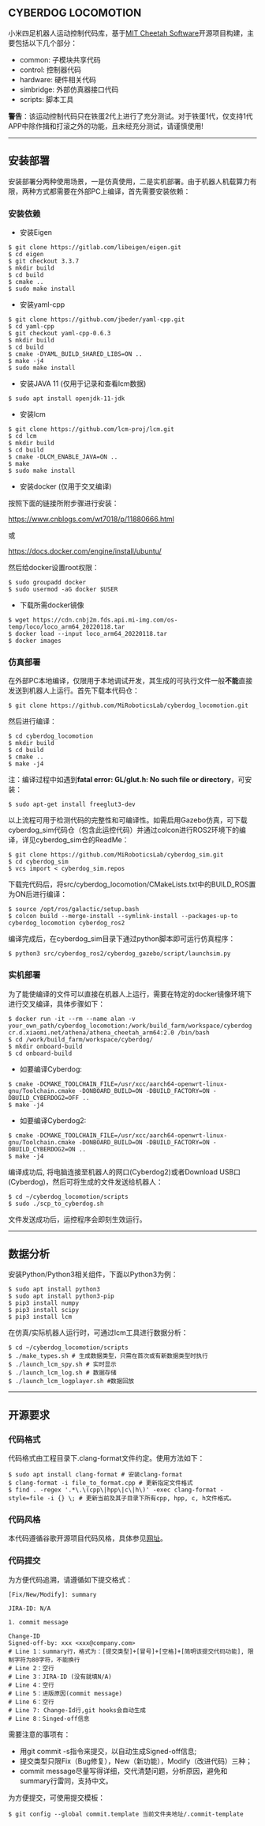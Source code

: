 CYBERDOG LOCOMOTION
---

小米四足机器人运动控制代码库，基于[MIT Cheetah Software](https://github.com/mit-biomimetics/Cheetah-Software)开源项目构建，主要包括以下几个部分：
- common: 子模块共享代码
- control: 控制器代码
- hardware: 硬件相关代码
- simbridge: 外部仿真器接口代码
- scripts: 脚本工具

**警告**：该运动控制代码只在铁蛋2代上进行了充分测试。对于铁蛋1代，仅支持1代APP中除作揖和打滚之外的功能，且未经充分测试，请谨慎使用!

---
## 安装部署
安装部署分两种使用场景，一是仿真使用，二是实机部署。由于机器人机载算力有限，两种方式都需要在外部PC上编译，首先需要安装依赖：

### 安装依赖
- 安装Eigen
```
$ git clone https://gitlab.com/libeigen/eigen.git
$ cd eigen
$ git checkout 3.3.7
$ mkdir build
$ cd build
$ cmake ..
$ sudo make install
```
- 安装yaml-cpp
```
$ git clone https://github.com/jbeder/yaml-cpp.git
$ cd yaml-cpp
$ git checkout yaml-cpp-0.6.3
$ mkdir build
$ cd build
$ cmake -DYAML_BUILD_SHARED_LIBS=ON ..
$ make -j4
$ sudo make install
```
- 安装JAVA 11 (仅用于记录和查看lcm数据)
```
$ sudo apt install openjdk-11-jdk
```
- 安装lcm
```
$ git clone https://github.com/lcm-proj/lcm.git
$ cd lcm
$ mkdir build
$ cd build
$ cmake -DLCM_ENABLE_JAVA=ON ..
$ make
$ sudo make install
```

- 安装docker (仅用于交叉编译)

按照下面的链接所附步骤进行安装：

https://www.cnblogs.com/wt7018/p/11880666.html

或

https://docs.docker.com/engine/install/ubuntu/

然后给docker设置root权限：
```
$ sudo groupadd docker
$ sudo usermod -aG docker $USER
```

- 下载所需docker镜像
```
$ wget https://cdn.cnbj2m.fds.api.mi-img.com/os-temp/loco/loco_arm64_20220118.tar
$ docker load --input loco_arm64_20220118.tar
$ docker images
```

### 仿真部署
在外部PC本地编译，仅限用于本地调试开发，其生成的可执行文件一般**不能**直接发送到机器人上运行。首先下载本代码仓：
```
$ git clone https://github.com/MiRoboticsLab/cyberdog_locomotion.git
```
然后进行编译：
```
$ cd cyberdog_locomotion
$ mkdir build
$ cd build
$ cmake ..
$ make -j4
```
注：编译过程中如遇到**fatal error: GL/glut.h: No such file or directory**，可安装：
```
$ sudo apt-get install freeglut3-dev
```

以上流程可用于检测代码的完整性和可编译性。如需启用Gazebo仿真，可下载cyberdog_sim代码仓（包含此运控代码）并通过colcon进行ROS2环境下的编译，详见cyberdog_sim仓的ReadMe：
```
$ git clone https://github.com/MiRoboticsLab/cyberdog_sim.git
$ cd cyberdog_sim
$ vcs import < cyberdog_sim.repos
```

下载完代码后，将src/cyberdog_locomotion/CMakeLists.txt中的BUILD_ROS置为ON后进行编译：
```
$ source /opt/ros/galactic/setup.bash
$ colcon build --merge-install --symlink-install --packages-up-to cyberdog_locomotion cyberdog_ros2
```

编译完成后，在cyberdog_sim目录下通过python脚本即可运行仿真程序：
```
$ python3 src/cyberdog_ros2/cyberdog_gazebo/script/launchsim.py
```

### 实机部署
为了能使编译的文件可以直接在机器人上运行，需要在特定的docker镜像环境下进行交叉编译，具体步骤如下：
```
$ docker run -it --rm --name alan -v your_own_path/cyberdog_locomotion:/work/build_farm/workspace/cyberdog cr.d.xiaomi.net/athena/athena_cheetah_arm64:2.0 /bin/bash
$ cd /work/build_farm/workspace/cyberdog/
$ mkdir onboard-build
$ cd onboard-build
```
- 如要编译Cyberdog:
```
$ cmake -DCMAKE_TOOLCHAIN_FILE=/usr/xcc/aarch64-openwrt-linux-gnu/Toolchain.cmake -DONBOARD_BUILD=ON -DBUILD_FACTORY=ON -DBUILD_CYBERDOG2=OFF ..
$ make -j4
```
- 如要编译Cyberdog2:
```
$ cmake -DCMAKE_TOOLCHAIN_FILE=/usr/xcc/aarch64-openwrt-linux-gnu/Toolchain.cmake -DONBOARD_BUILD=ON -DBUILD_FACTORY=ON -DBUILD_CYBERDOG2=ON ..
$ make -j4
```
编译成功后, 将电脑连接至机器人的网口(Cyberdog2)或者Download USB口(Cyberdog)，然后可将生成的文件发送给机器人：
```
$ cd ~/cyberdog_locomotion/scripts
$ sudo ./scp_to_cyberdog.sh
```
文件发送成功后，运控程序会即刻生效运行。

---
## 数据分析
安装Python/Python3相关组件，下面以Python3为例：
```
$ sudo apt install python3
$ sudo apt install python3-pip
$ pip3 install numpy
$ pip3 install scipy
$ pip3 install lcm
```

在仿真/实际机器人运行时，可通过lcm工具进行数据分析：
```
$ cd ~/cyberdog_locomotion/scripts
$ ./make_types.sh # 生成数据类型，只需在首次或有新数据类型时执行
$ ./launch_lcm_spy.sh # 实时显示
$ ./launch_lcm_log.sh # 数据存储
$ ./launch_lcm_logplayer.sh #数据回放
```
---
## 开源要求
### 代码格式
代码格式由工程目录下.clang-format文件约定。使用方法如下：
```
$ sudo apt install clang-format # 安装clang-format
$ clang-format -i file_to_format.cpp # 更新指定文件格式
$ find . -regex '.*\.\(cpp\|hpp\|c\|h\)' -exec clang-format -style=file -i {} \; # 更新当前及其子目录下所有cpp, hpp, c, h文件格式。
```

### 代码风格
本代码遵循谷歌开源项目代码风格，具体参见[网址](https://zh-google-styleguide.readthedocs.io/en/latest/contents/)。

### 代码提交
为方便代码追溯，请遵循如下提交格式：
```
[Fix/New/Modify]: summary

JIRA-ID: N/A

1. commit message

Change-ID
Signed-off-by: xxx <xxx@company.com>
# Line 1：summary行，格式为：[提交类型]+[冒号]+[空格]+[简明该提交代码功能], 限制字符为80字符，不能换行
# Line 2：空行
# Line 3：JIRA-ID (没有就填N/A)
# Line 4：空行
# Line 5：进版原因(commit message)
# Line 6：空行
# Line 7: Change-Id行,git hooks会自动生成
# Line 8：Singed-off信息
```
需要注意的事项有：
- 用git commit -s指令来提交，以自动生成Signed-off信息;
- 提交类型只限Fix（Bug修复），New（新功能），Modify（改进代码）三种；
- commit message尽量写得详细，交代清楚问题，分析原因，避免和summary行雷同，支持中文。

为方便提交，可使用提交模板：
```
$ git config --global commit.template 当前文件夹地址/.commit-template
```
